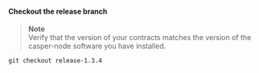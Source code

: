 #### Checkout the release branch

> **Note**  
> Verify that the version of your contracts matches the version of the casper-node software you have
> installed.

```
git checkout release-1.3.4
```
